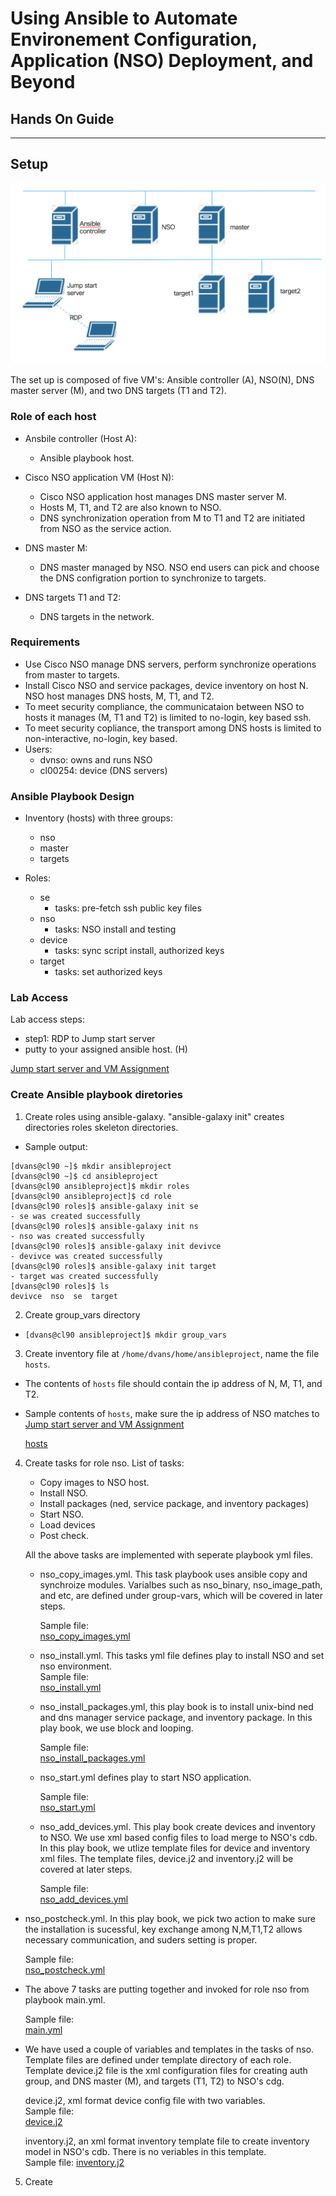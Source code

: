 # Using Ansible to Automate Environement Configuration, Application (NSO) Deployment, and Beyond  
## Hands On Guide

****
## Setup  
![](https://github.com/weiganghuang/cl-devnet-1199/blob/master/image/setup.png)  

The set up is composed of five VM's: Ansible controller (A), NSO(N), DNS master server (M), and two DNS targets (T1 and T2).  

### Role of each host  

* Ansbile controller (Host A):  
  * Ansible playbook host.

* Cisco NSO application VM (Host N):
  * Cisco NSO application host manages DNS master server M. 
  * Hosts M, T1, and T2 are also known to NSO.
  * DNS synchronization operation from M to T1 and T2 are initiated from NSO as the service action. 

* DNS master M:
  * DNS master managed by NSO. NSO end users can pick and choose the DNS configration portion to synchronize to targets.

* DNS targets T1 and T2:
  * DNS targets in the network. 

### Requirements

* Use Cisco NSO manage DNS servers, perform synchronize operations from master to targets.
* Install Cisco NSO and service packages, device inventory on host N. NSO host manages DNS hosts, M, T1, and T2.
* To meet security compliance, the communicataion between NSO to hosts it manages (M, T1 and T2) is limited to no-login, key based ssh.
* To meet security copliance, the transport among DNS hosts is limited to non-interactive, no-login, key based. 
* Users:
  * dvnso: owns and runs NSO
  * cl00254: device (DNS servers) 

### Ansible Playbook Design

* Inventory (hosts) with three groups:
  * nso
  * master
  * targets

* Roles:
  * se
     * tasks: pre-fetch ssh public key files
  * nso
     * tasks: NSO install and testing
  * device
     * tasks: sync script install, authorized keys
  * target
     * tasks: set authorized keys

### Lab Access

Lab access steps:  

* step1: RDP to Jump start server
* putty to your assigned ansible host. (H)

[Jump start server and VM Assignment](https://app.smartsheet.com/b/home)  

### Create Ansible playbook diretories

1. Create roles using ansible-galaxy. "ansible-galaxy init" creates directories roles skeleton directories.  
  * Sample output:    

  ```
[dvans@cl90 ~]$ mkdir ansibleproject 
[dvans@cl90 ~]$ cd ansibleproject
[dvans@cl90 ansibleproject]$ mkdir roles
[dvans@cl90 ansibleproject]$ cd role
[dvans@cl90 roles]$ ansible-galaxy init se
- se was created successfully
[dvans@cl90 roles]$ ansible-galaxy init ns
- nso was created successfully
[dvans@cl90 roles]$ ansible-galaxy init devivce  
- devivce was created successfully  
[dvans@cl90 roles]$ ansible-galaxy init target  
- target was created successfully  
[dvans@cl90 roles]$ ls  
devivce  nso  se  target
   ```

2.  Create group_vars directory
  * `[dvans@cl90 ansibleproject]$ mkdir group_vars`
  
3.  Create inventory file at `/home/dvans/home/ansibleproject`, name the file `hosts`. 
  * The contents of `hosts` file should contain the ip address of N, M, T1, and T2. 
  * Sample contents of `hosts`, make sure the ip address of NSO matches to [Jump start server and VM Assignment](https://app.smartsheet.com/b/home) 
    
    [hosts](https://github.com/weiganghuang/cl-devnet-1199/blob/master/ansibleproject/hosts)
  
4. Create tasks for role nso. List of tasks:
   * Copy images to NSO host.
   * Install NSO.
   * Install packages (ned, service package, and inventory packages)
   * Start NSO.
   * Load devices
   * Post check.
   
   All the above tasks are implemented with seperate playbook yml files.   
   
   * nso\_copy\_images.yml. This task playbook uses ansible copy and synchroize modules. Varialbes such as nso\_binary, nso\_image\_path, and etc, are defined under group-vars, which will be covered in later steps.   
   
     Sample file:    
     [nso\_copy\_images.yml](https://github.com/weiganghuang/cl-devnet-1199/blob/master/ansibleproject/roles/nso/tasks/nso\_copy\_images.yml)
   
   * nso_install.yml. This tasks yml file defines play to install NSO and set nso environment.  
     Sample file:  
     [nso_install.yml](https://github.com/weiganghuang/cl-devnet-1199/blob/master/ansibleproject/roles/nso/tasks/nso_install.yml)
    
   * nso\_install\_packages.yml, this play book is to install unix-bind ned and  dns manager service package, and inventory package. In this play book, we use block and looping.  
      
     Sample file:  
     [nso\_install\_packages.yml](https://github.com/weiganghuang/cl-devnet-1199/blob/master/ansibleproject/roles/nso/tasks/nso_install_packages.yml)
    
            
   * nso_start.yml defines play to start NSO application.  

     Sample file:  
     [nso_start.yml](https://github.com/weiganghuang/cl-devnet-1199/blob/master/ansibleproject/roles/nso/tasks/nso_start.yml)
      
      
   * nso\_add\_devices.yml. This play book create devices and inventory to NSO. We use xml based config files to load merge to NSO's cdb. In this play book, we utlize template files for device and inventory xml files. The template files, device.j2 and inventory.j2 will be covered at later steps.  
    
     Sample file:  
     [nso\_add\_devices.yml](https://github.com/weiganghuang/cl-devnet-1199/blob/master/ansibleproject/roles/nso/tasks/nso_add_devices.yml)
    
      
  * nso_postcheck.yml.  In this play book, we pick two action to make sure the installation is sucessful, key exchange among N,M,T1,T2 allows necessary communication, and suders setting is proper.    

     Sample file:    
     [nso_postcheck.yml](https://github.com/weiganghuang/cl-devnet-1199/blob/master/ansibleproject/roles/nso/tasks/nso_postcheck.yml)
     
  * The above 7 tasks are putting together and invoked for role nso from playbook main.yml.    
    
     Sample file:  
     [main.yml](https://github.com/weiganghuang/cl-devnet-1199/blob/master/ansibleproject/roles/nso/tasks/main.yml)
    
  * We have used a couple of variables and templates in the tasks of nso. Template files are defined under template directory of each role. Template device.j2 file is the xml configuration files for creating auth group, and DNS master (M), and targets (T1, T2) to NSO's cdg.   
      
      device.j2, xml format device config file with two variables.   
      Sample file:  
      [device.j2](https://github.com/weiganghuang/cl-devnet-1199/blob/master/ansibleproject/roles/nso/templates/device.j2) 
    
      inventory.j2, an xml format inventory template file to create inventory model in NSO's cdb. There is no veriables in this template.  
      Sample file:
      [inventory.j2](https://github.com/weiganghuang/cl-devnet-1199/blob/master/ansibleproject/roles/nso/templates/inventory.j2) 
       
5. Create 
     
      


    




      




   
 




